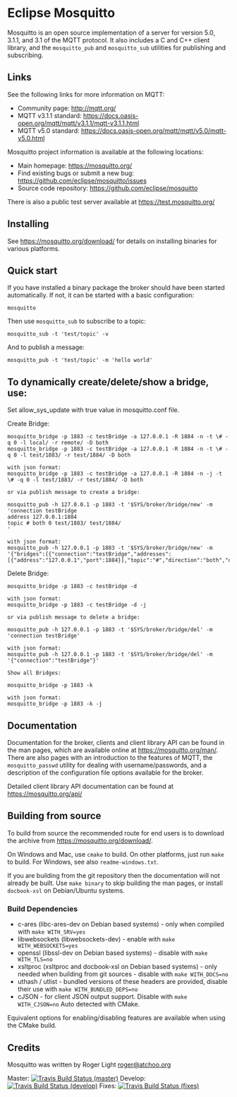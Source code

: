 Eclipse Mosquitto
=================

Mosquitto is an open source implementation of a server for version 5.0, 3.1.1,
and 3.1 of the MQTT protocol. It also includes a C and C++ client library, and
the `mosquitto_pub` and `mosquitto_sub` utilities for publishing and
subscribing.

## Links

See the following links for more information on MQTT:

- Community page: <http://mqtt.org/>
- MQTT v3.1.1 standard: <https://docs.oasis-open.org/mqtt/mqtt/v3.1.1/mqtt-v3.1.1.html>
- MQTT v5.0 standard: <https://docs.oasis-open.org/mqtt/mqtt/v5.0/mqtt-v5.0.html>

Mosquitto project information is available at the following locations:

- Main homepage: <https://mosquitto.org/>
- Find existing bugs or submit a new bug: <https://github.com/eclipse/mosquitto/issues>
- Source code repository: <https://github.com/eclipse/mosquitto>

There is also a public test server available at <https://test.mosquitto.org/>

## Installing

See <https://mosquitto.org/download/> for details on installing binaries for
various platforms.

## Quick start

If you have installed a binary package the broker should have been started
automatically. If not, it can be started with a basic configuration:

    mosquitto

Then use `mosquitto_sub` to subscribe to a topic:

    mosquitto_sub -t 'test/topic' -v

And to publish a message:

    mosquitto_pub -t 'test/topic' -m 'hello world'
## To dynamically create/delete/show a bridge, use:

Set allow_sys_update with true value in mosquitto.conf file.

Create Bridge:

    mosquitto_bridge -p 1883 -c testBridge -a 127.0.0.1 -R 1884 -n -t \# -q 0 -l local/ -r remote/ -D both
    mosquitto_bridge -p 1883 -c testBridge -a 127.0.0.1 -R 1884 -n -t \# -q 0 -l test/1883/ -r test/1884/ -D both

    with json format:
    mosquitto_bridge -p 1883 -c testBridge -a 127.0.0.1 -R 1884 -n -j -t \# -q 0 -l test/1883/ -r test/1884/ -D both

    or via publish message to create a bridge:

    mosquitto_pub -h 127.0.0.1 -p 1883 -t '$SYS/broker/bridge/new' -m 'connection testBridge
    address 127.0.0.1:1884
    topic # both 0 test/1883/ test/1884/
    '

    with json format:
    mosquitto_pub -h 127.0.0.1 -p 1883 -t '$SYS/broker/bridge/new' -m '{"bridges":[{"connection":"testBridge","addresses":[{"address":"127.0.0.1","port":1884}],"topic":"#","direction":"both","qos":0,"local_prefix":"test/1883/","remote_prefix":"test/1884/"}]}'

Delete Bridge:

    mosquitto_bridge -p 1883 -c testBridge -d

    with json format:
    mosquitto_bridge -p 1883 -c testBridge -d -j

    or via publish message to delete a bridge:

    mosquitto_pub -h 127.0.0.1 -p 1883 -t '$SYS/broker/bridge/del' -m 'connection testBridge'

    with json format:
    mosquitto_pub -h 127.0.0.1 -p 1883 -t '$SYS/broker/bridge/del' -m '{"connection":"testBridge"}'

    Show all Bridges:

    mosquitto_bridge -p 1883 -k

    with json format:
    mosquitto_bridge -p 1883 -k -j

## Documentation

Documentation for the broker, clients and client library API can be found in
the man pages, which are available online at <https://mosquitto.org/man/>. There
are also pages with an introduction to the features of MQTT, the
`mosquitto_passwd` utility for dealing with username/passwords, and a
description of the configuration file options available for the broker.

Detailed client library API documentation can be found at <https://mosquitto.org/api/>

## Building from source

To build from source the recommended route for end users is to download the
archive from <https://mosquitto.org/download/>.

On Windows and Mac, use `cmake` to build. On other platforms, just run `make`
to build. For Windows, see also `readme-windows.txt`.

If you are building from the git repository then the documentation will not
already be built. Use `make binary` to skip building the man pages, or install
`docbook-xsl` on Debian/Ubuntu systems.

### Build Dependencies

* c-ares (libc-ares-dev on Debian based systems) - only when compiled with `make WITH_SRV=yes`
* libwebsockets (libwebsockets-dev) - enable with `make WITH_WEBSOCKETS=yes`
* openssl (libssl-dev on Debian based systems) - disable with `make WITH_TLS=no`
* xsltproc (xsltproc and docbook-xsl on Debian based systems) - only needed when building from git sources - disable with `make WITH_DOCS=no`
* uthash / utlist - bundled versions of these headers are provided, disable their use with `make WITH_BUNDLED_DEPS=no`
* cJSON - for client JSON output support. Disable with `make WITH_CJSON=no` Auto detected with CMake.

Equivalent options for enabling/disabling features are available when using the CMake build.


## Credits

Mosquitto was written by Roger Light <roger@atchoo.org>

Master: [![Travis Build Status (master)](https://travis-ci.org/eclipse/mosquitto.svg?branch=master)](https://travis-ci.org/eclipse/mosquitto)
Develop: [![Travis Build Status (develop)](https://travis-ci.org/eclipse/mosquitto.svg?branch=develop)](https://travis-ci.org/eclipse/mosquitto)
Fixes: [![Travis Build Status (fixes)](https://travis-ci.org/eclipse/mosquitto.svg?branch=fixes)](https://travis-ci.org/eclipse/mosquitto)
